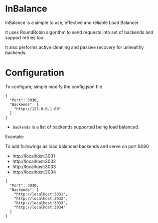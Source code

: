 # InBalance

InBalance is a simple to use, effective and reliable Load Balancer

It uses RoundRobin algorithm to send requests into set of backends and support
retries too.

It also performs active cleaning and passive recovery for unhealthy backends.

# Configuration

To configure, simple modify the config.json file

```json5
{
  "Port": 3030,
  "Backends": [
    "http://127.0.0.1:80"
  ]
}
```

- `Backends` is a list of backends supported being load balanced.

Example:

To add followings as load balanced backends and serve on port 8080
- http://localhost:3031
- http://localhost:3032
- http://localhost:3033
- http://localhost:3034


```json5
{
  "Port": 3030,
  "Backends": [
    "http://localhost:3031",
    "http://localhost:3032",
    "http://localhost:3033",
    "http://localhost:3034"
  ]
}
```
